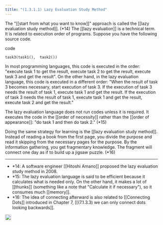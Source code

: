 ```yaml
---
title: "(1.3.1.1) Lazy Evaluation Study Method"
---
```


The "[[start from what you want to know]]" approach is called the [[lazy evaluation study method]]. (*14)
The [[lazy evaluation]] is a technical term. It is related to execution order of programs. Suppose you have the following source code.

code

```
task3(task1(),  task2())
```


In most programming languages, this code is executed in the order: "execute task 1 to get the result, execute task 2 to get the result, execute task 3 and get the result". On the other hand, in the lazy evaluation language, this code is executed in a different order: "When the result of task 3 becomes necessary, start execution of task 3. If the execution of task 3 needs the result of task 1, execute task 1 and get the result. If the execution of task 3 needs the result of task 1, execute task 1 and get the result, execute task 2 and get the result."

The lazy evaluation language does not run codes unless it is required. It executes the code in the [[order of necessity]] rather than the [[order of appearance]]: "do task 1 and then do task 2." (*15)

Doing the same strategy for learning is the [[lazy evaluation study method]]. Instead of reading a book from the first page, you divide the purpose and read it skipping from the necessary pages for the purpose. By the information gathering, you get fragmentary knowledge. The fragment will connect one day as if to build up a jigsaw puzzle. (*16)

---

- *14: A software engineer [[Hitoshi Amano]] proposed the lazy evaluation study method in 2008.
- *15: The lazy evaluation language is said to be efficient because it calculates what is needed only. On the other hand, it makes a lot of [[thunks]] (something like a note that "Calculate it if necessary"), so it consumes much [[memory]].
- *16: The idea of ​​connecting afterward is also related to [[Connecting Dots]] introduced in Chapter 7, [[(7.1.3.3) we can only connect dots looking backwards]].

<img src='https://scrapbox.io/api/pages/nishio-en/en/icon' alt='en.icon' height="19.5"/>